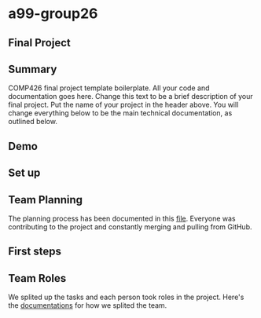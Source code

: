 # a99-group26

## Final Project

## Summary 

COMP426 final project template boilerplate.
All your code and documentation goes here.
Change this text to be a brief description of your final project.
Put the name of your project in the header above.
You will change everything below to be the main technical documentation, as outlined below.

## Demo

## Set up

## Team Planning
The planning process has been documented in this [file](doc/Planning.md). Everyone was contributing to the project and constantly merging and pulling from GitHub.

## First steps

## Team Roles
We splited up the tasks and each person took roles in the project. Here's the [documentations](doc/Team.md) for how we splited the team.
